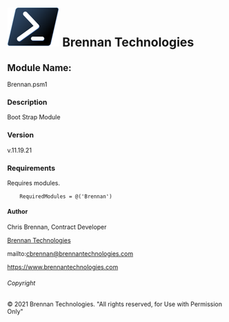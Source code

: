 # ![](Docs/ps_black_64.svg) Brennan Technologies #

## Module Name: ##
Brennan.psm1

### Description ###
Boot Strap Module

### Version ###
v.11.19.21

### Requirements ###
Requires modules.

```
    RequiredModules = @('Brennan')
```

#### Author ####
Chris Brennan, Contract Developer

[Brennan Technologies](https://www.brennantechnologies.com)

mailto:cbrennan@brennantechnologies.com

https://www.brennantechnologies.com

###### Copyright ######
&copy; 2021 Brennan Technologies. "All rights reserved, for Use with Permission Only"
	

	
	
